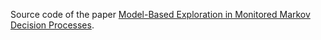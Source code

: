 [//]: # (# Exploration-in-Mon-MDPs)
Source code of the paper [Model-Based Exploration in Monitored Markov Decision Processes](https://arxiv.org/abs/2502.16772).
